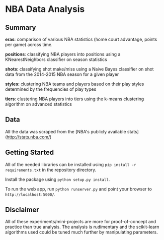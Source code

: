 NBA Data Analysis
===============

Summary
-------------------
**eras**: comparison of various NBA statistics (home court advantage, points per game) across time.

**positions**: classifying NBA players into positions using a KNearestNeighbors classifier on season statistics

**shots**: classifying shot make/miss using a Naive Bayes classifier on shot data from the 2014-2015 NBA season for a given player

**styles**: clustering NBA teams and players based on their play styles determined by the frequencies of play types

**tiers**: clustering NBA players into tiers using the k-means clustering algorithm on advanced statistics


Data
-------------------
All the data was scraped from the [NBA's publicly available stats] (http://stats.nba.com/)


Getting Started
-------------------
All of the needed libraries can be installed using `pip install -r requirements.txt` in the repository directory.

Install the package using `python setup.py install`.

To run the web app, run `python runserver.py` and point your browser to `http://localhost:5000/`.


Disclaimer
-------------------
All of these experiments/mini-projects are more for proof-of-concept and practice than true analysis. The analysis is rudimentary and the scikit-learn algorithms used could be tuned much further by manipulating parameters.
